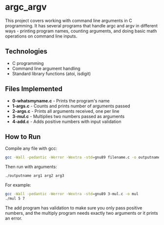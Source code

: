 # argc_argv

This project covers working with command line arguments in C programming. It has several programs that handle argc and argv in different ways - printing program names, counting arguments, and doing basic math operations on command line inputs.

## Technologies
- C programming
- Command line argument handling
- Standard library functions (atoi, isdigit)

## Files Implemented
- **0-whatsmyname.c** - Prints the program's name
- **1-args.c** - Counts and prints number of arguments passed
- **2-args.c** - Prints all arguments received, one per line  
- **3-mul.c** - Multiplies two numbers passed as arguments
- **4-add.c** - Adds positive numbers with input validation

## How to Run

Compile any file with gcc:
```bash
gcc -Wall -pedantic -Werror -Wextra -std=gnu89 filename.c -o outputname
```

Then run with arguments:
```bash
./outputname arg1 arg2 arg3
```

For example:
```bash
gcc -Wall -pedantic -Werror -Wextra -std=gnu89 3-mul.c -o mul
./mul 5 7
```

The add program has validation to make sure you only pass positive numbers, and the multiply program needs exactly two arguments or it prints an error.
